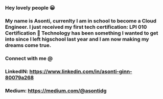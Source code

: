 ### Hey lovely people 😀

### My name is Asonti, currenlty I am in school to become a Cloud Engineer. I just received my first tech certification: LPI 010 Certification 🎉 Technology has been something I wanted to get into since I left higschool last year and I am now making my dreams come true.

### Connect with me @
### LinkedIN: https://www.linkedin.com/in/asonti-ginn-80079a268
### Medium: https://medium.com/@asontidg


<!-- My name is Asonti, currenlty I am in school to become a Cloud Engineer. I just received my first tech certification: LPI 010 Certification 🎉

**Asonti04/asonti04** is a ✨ _special_ ✨ repository because its `README.md` (this file) appears on your GitHub profile.

Here are some ideas to get you started:


-->
